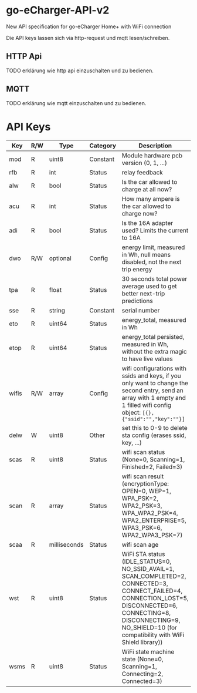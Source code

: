 # go-eCharger-API-v2
New API specification for go-eCharger Home+ with WiFi connection

Die API keys lassen sich via http-request und mqtt lesen/schreiben.

## HTTP Api

TODO erklärung wie http api einzuschalten und zu bedienen.

## MQTT

TODO erklärung wie mqtt einzuschalten und zu bedienen.

# API Keys

| Key           | R/W           | Type             | Category      | Description                                                                         |
| ------------- | ------------- | ---------------- | ------------- | ----------------------------------------------------------------------------------- |
| mod           | R             | uint8            | Constant      | Module hardware pcb version (0, 1, ...)                                             |
| rfb           | R             | int              | Status        | relay feedback                                                                      |
| alw           | R             | bool             | Status        | Is the car allowed to charge at all now?                                            |
| acu           | R             | int              | Status        | How many ampere is the car allowed to charge now?                                   |
| adi           | R             | bool             | Status        | Is the 16A adapter used? Limits the current to 16A                                  |
| dwo           | R/W           | optional<double> | Config        | energy limit, measured in Wh, null means disabled, not the next trip energy         |
| tpa           | R             | float            | Status        | 30 seconds total power average used to get better next-trip predictions             |
| sse           | R             | string           | Constant      | serial number                                                                       |
| eto           | R             | uint64           | Status        | energy_total, measured in Wh                                                        |
| etop          | R             | uint64           | Status        | energy_total persisted, measured in Wh, without the extra magic to have live values |
| wifis         | R/W           | array            | Config        | wifi configurations with ssids and keys, if you only want to change the second entry, send an array with 1 empty and 1 filled wifi config object: `[{}, {"ssid":"","key":""}]` |
| delw          | W             | uint8            | Other         | set this to 0-9 to delete sta config (erases ssid, key, ...)                        |
| scas          | R             | uint8            | Status        | wifi scan status (None=0, Scanning=1, Finished=2, Failed=3)                         |
| scan          | R             | array            | Status        | wifi scan result (encryptionType: OPEN=0, WEP=1, WPA_PSK=2, WPA2_PSK=3, WPA_WPA2_PSK=4, WPA2_ENTERPRISE=5, WPA3_PSK=6, WPA2_WPA3_PSK=7) |
| scaa          | R             | milliseconds     | Status        | wifi scan age                                                                       |
| wst           | R             | uint8            | Status        | WiFi STA status (IDLE_STATUS=0, NO_SSID_AVAIL=1, SCAN_COMPLETED=2, CONNECTED=3, CONNECT_FAILED=4, CONNECTION_LOST=5, DISCONNECTED=6, CONNECTING=8, DISCONNECTING=9, NO_SHIELD=10 (for compatibility with WiFi Shield library)) |
| wsms          | R             | uint8            | Status        | WiFi state machine state (None=0, Scanning=1, Connecting=2, Connected=3)            |

